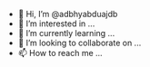 - 👋 Hi, I’m @adbhyabduajdb
- 👀 I’m interested in ...
- 🌱 I’m currently learning ...
- 💞️ I’m looking to collaborate on ...
- 📫 How to reach me ...

<!---
adbhyabduajdb/adbhyabduajdb is a ✨ special ✨ repository because its `README.md` (this file) appears on your GitHub profile.
You can click the Preview link to take a look at your changes.
--->

